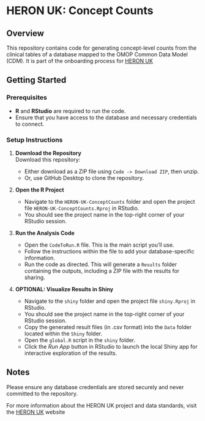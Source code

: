 # HERON UK: Concept Counts

## Overview

This repository contains code for generating concept-level counts from the clinical tables of a database mapped to the OMOP Common Data Model (CDM).
It is part of the onboarding process for [HERON UK](https://heron-uk.github.io/heron-uk/)

## Getting Started

### Prerequisites

-   **R** and **RStudio** are required to run the code.
-   Ensure that you have access to the database and necessary credentials to connect.

### Setup Instructions

1.  **Download the Repository**\
    Download this repository:

    -   Either download as a ZIP file using `Code -> Download ZIP`, then unzip.
    -   Or, use GitHub Desktop to clone the repository.

2.  **Open the R Project**

    -   Navigate to the `HERON-UK-ConceptCounts` folder and open the project file `HERON-UK-ConceptCounts.Rproj` in RStudio.
    -   You should see the project name in the top-right corner of your RStudio session.

3.  **Run the Analysis Code**

    -   Open the `CodeToRun.R` file. This is the main script you’ll use.
    -   Follow the instructions within the file to add your database-specific information.
    -   Run the code as directed. This will generate a `Results` folder containing the outputs, including a ZIP file with the results for sharing.

4.  **OPTIONAL: Visualize Results in Shiny**

    -   Navigate to the `shiny` folder and open the project file `shiny.Rproj` in RStudio.
    -   You should see the project name in the top-right corner of your RStudio session.
    -   Copy the generated result files (in .csv format) into the `Data` folder located within the `Shiny` folder.
    -   Open the `global.R` script in the `shiny` folder.
    -   Click the *Run App* button in RStudio to launch the local Shiny app for interactive exploration of the results.
## Notes

Please ensure any database credentials are stored securely and never committed to the repository.

For more information about the HERON UK project and data standards, visit the [HERON UK](https://heron-uk.github.io/heron-uk/) website
